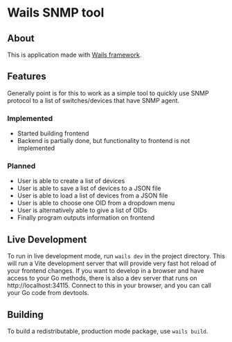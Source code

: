 # Wails SNMP tool

## About

This is application made with [Wails framework](https://github.com/wailsapp/wails).

## Features

Generally point is for this to work as a simple tool to quickly use SNMP protocol to a list of switches/devices that have SNMP agent.

### Implemented

- Started building frontend
- Backend is partially done, but functionality to frontend is not implemented

### Planned

- User is able to create a list of devices
- User is able to save a list of devices to a JSON file
- User is able to load a list of devices from a JSON file
- User is able to choose one OID from a dropdown menu
- User is alternatively able to give a list of OIDs
- Finally program outputs information on frontend

## Live Development

To run in live development mode, run `wails dev` in the project directory. This will run a Vite development
server that will provide very fast hot reload of your frontend changes. If you want to develop in a browser
and have access to your Go methods, there is also a dev server that runs on http://localhost:34115. Connect
to this in your browser, and you can call your Go code from devtools.

## Building

To build a redistributable, production mode package, use `wails build`.
